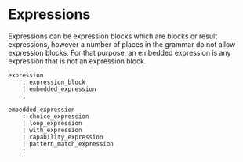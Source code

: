 # Expressions

Expressions can be expression blocks which are blocks or result expressions, however a number of
places in the grammar do not allow expression blocks. For that purpose, an embedded expression is
any expression that is not an expression block.

```grammar
expression
    : expression_block
    | embedded_expression
    ;

embedded_expression
    : choice_expression
    | loop_expression
    | with_expression
    | capability_expression
    | pattern_match_expression
    ;
```
